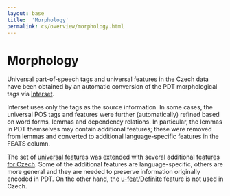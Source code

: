 ```yaml
---
layout: base
title:  'Morphology'
permalink: cs/overview/morphology.html
---
```


# Morphology

Universal part-of-speech tags and universal features in the Czech data have been obtained
by an automatic conversion of the PDT morphological tags via
<a href="http://ufal.mff.cuni.cz/interset">Interset</a>.

Interset uses only the tags as the source information.
In some cases, the universal POS tags and features were further (automatically) refined
based on word forms, lemmas and dependency relations.
In particular, the lemmas in PDT themselves may contain additional features;
these were removed from lemmas and converted to additional language-specific features
in the FEATS column.

The set of [universal features](u-feat/index) was extended with several additional
[features for Czech](cs-feat/index).
Some of the additional features are language-specific,
others are more general and they are needed to preserve information originally encoded in PDT.
On the other hand, the [u-feat/Definite]() feature is not used in Czech.
